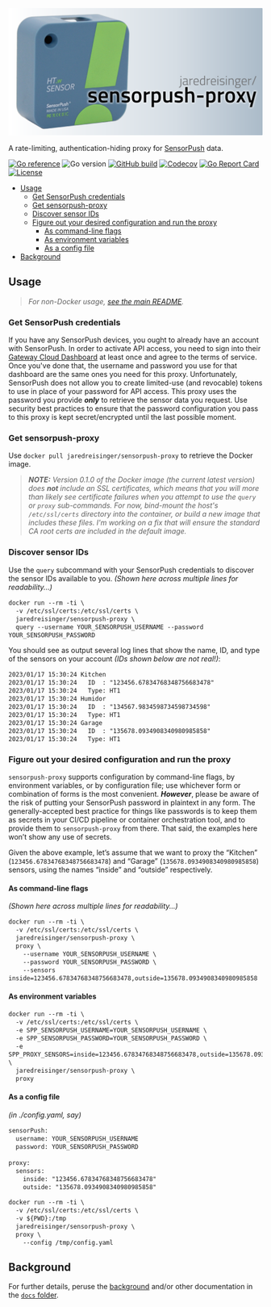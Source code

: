 ![sensorpush-proxy](https://raw.githubusercontent.com/JaredReisinger/sensorpush-proxy/main/docs/sensorpush-proxy-logo.png)

A rate-limiting, authentication-hiding proxy for [SensorPush](https://www.sensorpush.com) data.

[![Go reference](https://img.shields.io/badge/pkg.go.dev-reference-007D9C?logo=go&logoColor=white)](https://pkg.go.dev/github.com/jaredreisinger/sensorpush-proxy)
![Go version](https://img.shields.io/github/go-mod/go-version/jaredreisinger/sensorpush-proxy?logo=go&logoColor=white)
[![GitHub build](https://img.shields.io/github/actions/workflow/status/jaredreisinger/sensorpush-proxy/build.yml?branch=main&logo=github)](https://github.com/jaredreisinger/asp/actions/workflows/build.yml)
[![Codecov](https://img.shields.io/codecov/c/github/jaredreisinger/sensorpush-proxy?logo=codecov&label=codedov)](https://codecov.io/gh/JaredReisinger/sensorpush-proxy)
[![Go Report Card](https://goreportcard.com/badge/jaredreisinger/sensorpush-proxy)](https://goreportcard.com/report/github.com/jaredreisinger/sensorpush-proxy)
[![License](https://img.shields.io/github/license/jaredreisinger/sensorpush-proxy)](https://github.com/JaredReisinger/sensorpush-proxy/blob/main/LICENSE)

<!-- TOC -->

- [Usage](#usage)
    - [Get SensorPush credentials](#get-sensorpush-credentials)
    - [Get sensorpush-proxy](#get-sensorpush-proxy)
    - [Discover sensor IDs](#discover-sensor-ids)
    - [Figure out your desired configuration and run the proxy](#figure-out-your-desired-configuration-and-run-the-proxy)
        - [As command-line flags](#as-command-line-flags)
        - [As environment variables](#as-environment-variables)
        - [As a config file](#as-a-config-file)
- [Background](#background)

<!-- /TOC -->

## Usage

> _For non-Docker usage, [see the main README](https://github.com/JaredReisinger/sensorpush-proxy#README)._

### Get SensorPush credentials

If you have any SensorPush devices, you ought to already have an account with SensorPush. In order to activate API access, you need to sign into their [Gateway Cloud Dashboard](https://dashboard.sensorpush.com/) at least once and agree to the terms of service. Once you've done that, the username and password you use for that dashboard are the same ones you need for this proxy. Unfortunately, SensorPush does not allow you to create limited-use (and revocable) tokens to use in place of your password for API access. This proxy uses the password you provide _**only**_ to retrieve the sensor data you request. Use security best practices to ensure that the password configuration you pass to this proxy is kept secret/encrypted until the last possible moment.

### Get sensorpush-proxy

Use `docker pull jaredreisinger/sensorpush-proxy` to retrieve the Docker image.

> _**NOTE:** Version 0.1.0 of the Docker image (the current latest version) does **not** include an SSL certificates, which means that you will more than likely see certificate failures when you attempt to use the `query` or `proxy` sub-commands.  For now, bind-mount the host's `/etc/ssl/certs` directory into the container, or build a new image that includes these files.  I'm working on a fix that will ensure the standard CA root certs are included in the default image._


### Discover sensor IDs

Use the `query` subcommand with your SensorPush credentials to discover the sensor IDs available to you.  _(Shown here across multiple lines for readability...)_


```
docker run --rm -ti \
  -v /etc/ssl/certs:/etc/ssl/certs \
  jaredreisinger/sensorpush-proxy \
  query --username YOUR_SENSORPUSH_USERNAME --password YOUR_SENSORPUSH_PASSWORD
```

You should see as output several log lines that show the name, ID, and type of the sensors on your account _(IDs shown below are not real!)_:

```
2023/01/17 15:30:24 Kitchen
2023/01/17 15:30:24   ID  : "123456.67834768348756683478"
2023/01/17 15:30:24   Type: HT1
2023/01/17 15:30:24 Humidor
2023/01/17 15:30:24   ID  : "134567.9834598734598734598"
2023/01/17 15:30:24   Type: HT1
2023/01/17 15:30:24 Garage
2023/01/17 15:30:24   ID  : "135678.0934908340980985858"
2023/01/17 15:30:24   Type: HT1
```

### Figure out your desired configuration and run the proxy

`sensorpush-proxy` supports configuration by command-line flags, by environment variables, or by configuration file; use whichever form or combination of forms is the most convenient. _**However**_, please be aware of the risk of putting your SensorPush password in plaintext in any form. The generally-accepted best practice for things like passwords is to keep them as secrets in your CI/CD pipeline or container orchestration tool, and to provide them to `sensorpush-proxy` from there. That said, the examples here won’t show any use of secrets.

Given the above example, let’s assume that we want to proxy the “Kitchen” (`123456.67834768348756683478`) and “Garage” (`135678.0934908340980985858`) sensors, using the names “inside” and “outside” respectively.

#### As command-line flags

_(Shown here across multiple lines for readability...)_

```
docker run --rm -ti \
  -v /etc/ssl/certs:/etc/ssl/certs \
  jaredreisinger/sensorpush-proxy \
  proxy \
    --username YOUR_SENSORPUSH_USERNAME \
    --password YOUR_SENSORPUSH_PASSWORD \
    --sensors inside=123456.67834768348756683478,outside=135678.0934908340980985858
```

#### As environment variables

```
docker run --rm -ti \
  -v /etc/ssl/certs:/etc/ssl/certs \
  -e SPP_SENSORPUSH_USERNAME=YOUR_SENSORPUSH_USERNAME \
  -e SPP_SENSORPUSH_PASSWORD=YOUR_SENSORPUSH_PASSWORD \
  -e SPP_PROXY_SENSORS=inside=123456.67834768348756683478,outside=135678.0934908340980985858 \
  jaredreisinger/sensorpush-proxy \
  proxy
```

#### As a config file

_(in ./config.yaml, say)_

```
sensorPush:
  username: YOUR_SENSORPUSH_USERNAME
  password: YOUR_SENSORPUSH_PASSWORD

proxy:
  sensors:
    inside: "123456.67834768348756683478"
    outside: "135678.0934908340980985858"
```

```
docker run --rm -ti \
  -v /etc/ssl/certs:/etc/ssl/certs \
  -v ${PWD}:/tmp
  jaredreisinger/sensorpush-proxy \
  proxy \
    --config /tmp/config.yaml
```

## Background

For further details, peruse the [background](https://github.com/JaredReisinger/sensorpush-proxy/tree/main/docs/background.md) and/or other documentation in the [`docs` folder](https://github.com/JaredReisinger/sensorpush-proxy/tree/main/docs).
